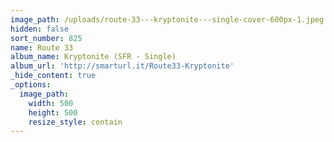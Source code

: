 ```yaml
---
image_path: /uploads/route-33---kryptonite---single-cover-600px-1.jpeg
hidden: false
sort_number: 825
name: Route 33
album_name: Kryptonite (SFR - Single)
album_url: 'http://smarturl.it/Route33-Kryptonite'
_hide_content: true
_options:
  image_path:
    width: 500
    height: 500
    resize_style: contain
---
```


